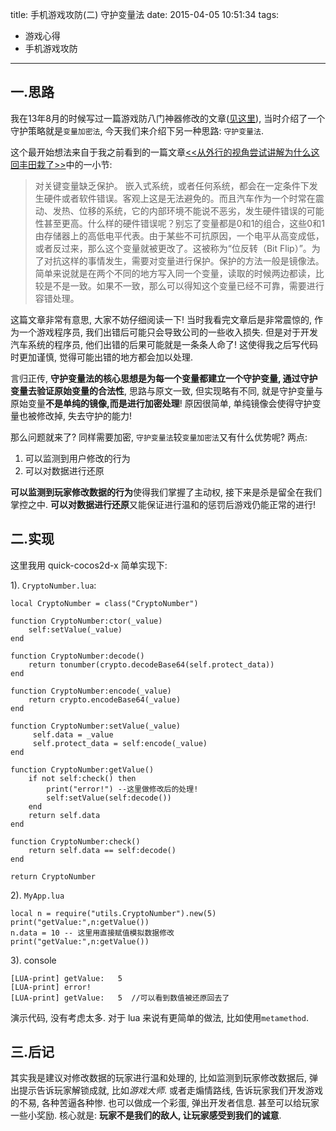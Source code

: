 title: 手机游戏攻防(二) 守护变量法
date: 2015-04-05 10:51:34
tags:
- 游戏心得
- 手机游戏攻防
---

## 一.思路

我在13年8月的时候写过一篇游戏防八门神器修改的文章([见这里][1]), 当时介绍了一个守护策略就是`变量加密法`, 今天我们来介绍下另一种思路: `守护变量法`.

<!-- more -->

这个最开始想法来自于我之前看到的一篇文章[<<从外行的视角尝试讲解为什么这回丰田栽了>>][2]中的一小节: 

> 对关键变量缺乏保护。
嵌入式系统，或者任何系统，都会在一定条件下发生硬件或者软件错误。客观上这是无法避免的。而且汽车作为一个时常在震动、发热、位移的系统，它的内部环境不能说不恶劣，发生硬件错误的可能性甚至更高。什么样的硬件错误呢？别忘了变量都是0和1的组合，这些0和1由存储器上的高低电平代表。由于某些不可抗原因，一个电平从高变成低，或者反过来，那么这个变量就被更改了。这被称为“位反转（Bit Flip）”。为了对抗这样的事情发生，需要对变量进行保护。保护的方法一般是镜像法。简单来说就是在两个不同的地方写入同一个变量，读取的时候两边都读，比较是不是一致。如果不一致，那么可以得知这个变量已经不可靠，需要进行容错处理。


这篇文章非常有意思, 大家不妨仔细阅读一下! 当时我看完文章后是非常震惊的, 作为一个游戏程序员, 我们出错后可能只会导致公司的一些收入损失. 但是对于开发汽车系统的程序员, 他们出错的后果可能就是一条条人命了! 这使得我之后写代码时更加谨慎, 觉得可能出错的地方都会加以处理.

言归正传, **守护变量法的核心思想是为每一个变量都建立一个守护变量, 通过守护变量去验证原始变量的合法性**, 思路与原文一致, 但实现略有不同, 就是守护变量与原始变量**不是单纯的镜像,而是进行加密处理**! 原因很简单, 单纯镜像会使得守护变量也被修改掉, 失去守护的能力!

那么问题就来了? 同样需要加密, `守护变量法`较`变量加密法`又有什么优势呢? 两点:

1. 可以监测到用户修改的行为
2. 可以对数据进行还原

**可以监测到玩家修改数据的行为**使得我们掌握了主动权, 接下来是杀是留全在我们掌控之中. **可以对数据进行还原**又能保证进行温和的惩罚后游戏仍能正常的进行!


## 二.实现

这里我用 quick-cocos2d-x 简单实现下:

1). `CryptoNumber.lua`:

```
local CryptoNumber = class("CryptoNumber")

function CryptoNumber:ctor(_value)
	self:setValue(_value)
end

function CryptoNumber:decode()
	return tonumber(crypto.decodeBase64(self.protect_data))
end

function CryptoNumber:encode(_value)
	return crypto.encodeBase64(_value)
end

function CryptoNumber:setValue(_value)
	 self.data = _value
	 self.protect_data = self:encode(_value)
end

function CryptoNumber:getValue()
	if not self:check() then
		print("error!") --这里做修改后的处理!
		self:setValue(self:decode())
	end
	return self.data
end

function CryptoNumber:check()
	return self.data == self:decode()
end

return CryptoNumber
```

2). `MyApp.lua`

```
local n = require("utils.CryptoNumber").new(5)
print("getValue:",n:getValue())
n.data = 10 -- 这里用直接赋值模拟数据修改
print("getValue:",n:getValue())
```

3). console

```
[LUA-print] getValue:	5
[LUA-print] error!
[LUA-print] getValue:	5  //可以看到数值被还原回去了
```

演示代码, 没有考虑太多. 对于 lua 来说有更简单的做法, 比如使用`metamethod`.

## 三.后记

其实我是建议对修改数据的玩家进行温和处理的, 比如监测到玩家修改数据后, 弹出提示告诉玩家解锁成就, 比如*游戏大师*. 或者走煽情路线, 告诉玩家我们开发游戏的不易, 各种苦逼各种惨. 也可以做成一个彩蛋, 弹出开发者信息. 甚至可以给玩家一些小奖励. 核心就是: **玩家不是我们的敌人, 让玩家感受到我们的诚意**. 




[1]:/2015/04/04/phone-game-AND-encrypt-var/
[2]:http://club.tgfcer.com/thread-6817371-1-1.html